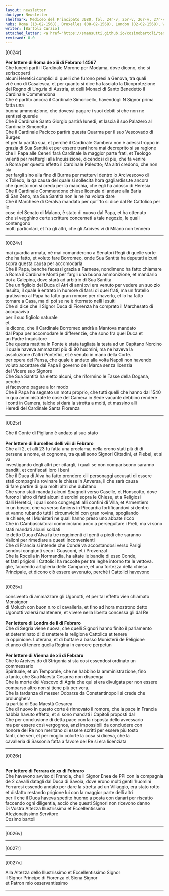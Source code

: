```yaml
---
layout: newsletter
doctype: Newsletter
shelfmark: Mediceo del Principato 3080, fol. 24r-v, 25r-v, 26r-v, 27r-v
hubs: Roma (13-02-1568), Bruxelles (08-02-1568), London (02-02-1568), Wien (12-02-1568), Ferrara (20-02-1568)
writer: [Bartoli Curzio]
attached_letter: <a href="https://smansutti.github.io/cosimobartoli/texts/2978_137/">2978_137</a>
reviewed: 0.0
---
```


[0024r]  
  
  
<strong>Per lettere di Roma de xiii di Febraro 14567</strong>  
Che lunedì partì il Cardinale Morone per Modama, dove dicono, che si scriscoperti  
alcuni Heretici complici di quelli che furono presi a Genova, tra quali  
vi è uno di Casaiesca, et per quanto si dice ha lasciato la Dicoprotezione  
del Regno di Ung.ria di Austria, et delli Monaci di Santo Benedetto il  
Cardinale Commendona  
Che è partito ancora il Cardinale Simoncello, havendogli N Signor prima fatta una  
buona ammonizione, che dovessi pagare i suoi debiti si che non ne  
sentissi querele  
Che il Cardinale Santo Giorgio partirà lunedì, et lascia il suo Palazero al  
Cardinale Simonetta  
Che il Cardinale Pacicco partirà questa Quarma per il suo Vescovado di Burges  
et per la partita sua, et perché il Cardinale Gambera non è adessi troppo in  
grazia di Sua Santità et per essere trani hora mai decreprito si sa ragione  
che il Papa alle Ceneri farà Cardinale la maggior parte frati, et Teologo  
valenti per mettergli alla Inquisizione, dicendosi di più, che fa venire  
a Roma per questo effetto il Cardinale Paleotto; Ma altri credono, che non sia  
per fargli sino alla fine di Burma per mettervi dentro lo Arcivescovo di  
x Tolledo, la qa causa del quale si sollecita hora gagliardiss.te ancora  
che questo non si creda per la macchia, che egli ha adosso di Heresia  
Che il Cardinale Commendone chiese licenzia di andare alla Baria  
di San Zeno, ma Sua Santità non le ne ha voluta dare  
Che il Marchese di Ceralva mandato per qui⁀to si dice dal Re Cattolico per le  
cose del Senato di Malano, è stato di nuovo dal Papa, et ha ottenuto  
che si vegghino certe scritture concerneti a tale negozio, le quali contengono  
molti particolari, et fra gli altri, che gli Arcives.vi di Milano non tennero  
  
---  

[0024v]  
  
  
mai guardia armata, né mai comanderono a Senatori Regii di quelle sorte  
che ha fatto, et voluto fare Borromeo, onde Sua Santità ha deputati alcuni  
sopra questa causa per accomodarla  
Che il Papa, benche facessi grazia a Farnese, nondimeno ha fatto chiamare  
a Roma il Cardinale Monti per fargli una buona ammonizione, et mandarlo  
poi a Calepina, dove starà ad arbitrio di Sua Santità  
Che un figliolo del Duca di Atri di anni xvi era venuto per vedere un suo zio  
Iesuito, il quale è entrato in humore di farsi di quei frati, ma un fratello  
gratissimo al Papa ha fatto gran romore per rihaverlo, et lo ha fatto  
tornare a Casa, ma di poi se ne è ritornato nelli Iesuiti  
Che si dice che il Signor Duca di Fiorenza ha comprato il Marchesato di accquaviva  
per il suo figliolo naturale  
et  
le dicono, che il Cardinale Borromeo andrà a Mantova mandato  
dal Papa per accomodare le differenzie, che sono fra quel Duca et  
un Padre Inquisitore  
Che questa mattina in Ponte è stata tagliata la testa ad un Capitano Norcino  
il quale haveva ammazzati più di 80 huomini, ma ne haveva la  
assoluzione d'altri Pontefici, et è venuto in mano della Corte.  
per opera del Pansa, che quale è andato alla volta Napoli non havendo  
voluto accettare dal Papa il governo del Marca senza licenzia  
del Vicere suo Signore  
Che Sua Santità ha eletto alcuni, che riformino le Tasse della Dogana, perche  
si facevono pagare a lor modo  
Che il Papa ha segnato un motu proprio, che tutti quelli che hanno dal 1540  
in qua amministrate le cose del Camera in Sede vacante debbino rendere  
i conti in Camera, talche si darà la stretta a molti, et massino alli  
Heredi del Cardinale Santa Fiorenza  
  
---  

[0025r]  
  
  
Che il Conte di Pigliano è andato al suo stato  
<br/><strong>Per lettere di Burselles delli viii di Febraro</strong>  
Che alli 2, et alli 23 fu fatta una proclama, nella erono stati più di di  
persene a nome, et cognome, tra quali sono Signori Cittadini, et Plebei, et si va  
investigando degli altri per citargli, i quali se non compariscono saranno  
banditi, et confiscati loro i beni  
Che il Duca di Alva ha fatto prendere xiii personaggi accusati di essere  
stati compagni a rovinare le chiese in Anversa, il che sarà causa  
di fare partire di qua molti altri che dubitano  
Che sono stati mandati alcuni Spagnoli verso Caselle, et Honscotto, dove  
furono l'altro di fatti alcuni disordini sopra le Chiese, et a Religiosi  
dalli Heretici, i quali sono congregati alli confini di Villa, et Armentiers  
in un bosco, che va verso Amiens in Piccardia fortificandovi si dentro  
et vanno rubando tutti i circumvicini con gran rovina, spogliando  
le chiese, et i Munisteri ne quali hanno preso uno abbate ricco  
Che in CAmbasciatorai comminciano anco a perseguitare i Preti, ma vi sono  
stati mandati alcuni soldati  
le detto Duca d'Alva fa tre reggimenti di genti a piedi che saranno  
Valloni per rimediare a questi inconvenienti  
Che di Francia si intende che Condé va accostandosi verso Parigi  
sendosi congiunti seco i Guasconi, et i Provenzal  
Che la Rocella in Normandia, ha altate le bandie di esso Conde,  
et fatti prigioni i Cattolici ha raccolte per tre leghe intorno tte le vettova.  
glie, faccendo artiglieria delle Campane, et una fortezza della chiesa  
Principale, et dicono ciò essere avvenuto, perché i Cattolici havevono  
  
---  

[0025v]  
  
  
consivento di ammazzare gli Ugonotti, et per tal effetto vien chiamato Monsignor  
di Moluch con buon n.ro di cavalleria, et fino ad hora mostrono detto  
Ugonotti volersi mantenere, et vivere nella liberta concessa gli dal Re  
<br/><strong>Per lettere di Londra de ii di Febraro</strong>  
Che di Segria viene nuova, che quelli Signori hanno finito il parlamento  
et determinato di dismettere la religione Cattolica et tenere  
la oppinione. Luterana, et di buttare a basso Munisterii de Religione  
et anco di tenere quella Regina in carcere perpetun  
<br/><strong>Per lettere di Vienna de xii di Febraro</strong>  
Che lo Arcives.do di Strigonia si sta così essendosi ordinato un commessario  
Spirituale, et un Temporale, che ne habbino la amministrazione, fino  
a tanto, che Sua Maestà Cesarea non dispenga  
Che la morte del Vescovo di Agria che qui si era divulgata per non essere  
comparso altro non si tiene più per vera.  
Che la tardanza di messer Odoarze da Constantinopoli si crede che prolungherà  
la partita di Sua Maestà Cesarea  
Che di nuovo in questo corte è rinnovato il romore, che la pace in Francia  
habbia havuto effetto, et si sono mandati i Capitoli proposti dal  
Che per conclusione di detta pace con la risposta dello avvessario  
ma per essere così vergognos, anzi impossibili da concludere con  
honore del Re non meritano di essere scritti per essere più tosto  
fanti, che veri, et per moglio colorte la cosa si diceva, che la  
cavalleria di Sassonia fatta a favore del Re si era licenziata  
  
---  

[0026r]  
  
  
<br/><strong>Per lettere di Ferrara de xx di Febraro</strong>  
Che havevono avviso di Francia, che il Signor Enea de PPi con la compagnia  
de 2 cavalli datagli dal Duca di Savoia, dove erono molti gentil'huomini  
Ferraresi essendo andato per dare la stretta ad un Villaggio, era stato rotto  
et disfatto restando prigione lui con la maggior parte delli altri  
per il che il Duca haveva spedito huomo a posta con danari per riscatto  
faccendo ogni diligentia, acciò che questi Signori non ricevono danno  
Di Vostra Altezza Illustrissima et Eccellentissima  
Afezionatissimo Servitore  
Cosimo bartoli  
  
---  

[0026v]  
  
  
  
---  

[0027r]  
  
  
  
---  

[0027v]  
  
  
Alla Altezza dello Illustrissimo et Eccellentissimo Signor  
il Signor Principe di Fiorenza et Siena Signor  
et Patron mio osservantissimo  
  
---  

